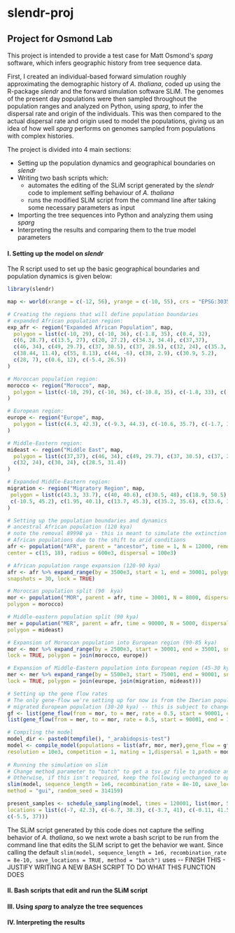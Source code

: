 # slendr-proj
## Project for Osmond Lab

This project is intended to provide a test case for Matt Osmond's _sparg_ software, which infers geographic history from tree sequence data.

First, I created an individual-based forward simulation roughly approximating the demographic history of _A. thaliana_, coded up using the R-package _slendr_ and the forward simulation software SLiM. The genomes of the present day populations were then sampled throughout the population ranges and analyzed on Python, using _sparg_, to infer the dispersal rate and origin of the individuals. This was then compared to the actual dispersal rate and origin used to model the populations, giving us an idea of how well _sparg_ performs on genomes sampled from populations with complex histories.

The project is divided into 4 main sections:
* Setting up the population dynamics and geographical boundaries on _slendr_
* Writing two bash scripts which:
  *  automates the editing of the SLiM script generated by the _slendr_ code to implement selfing behaviour of _A. thaliana_
  *  runs the modified SLiM script from the command line after taking some necessary parameters as input
* Importing the tree sequences into Python and analyzing them using _sparg_
* Interpreting the results and comparing them to the true model parameters

#### I. Setting up the model on _slendr_
The R script used to set up the basic geographical boundaries and population dynamics is given below:

```R
library(slendr)

map <- world(xrange = c(-12, 56), yrange = c(-10, 55), crs = "EPSG:3035")

# Creating the regions that will define population boundaries
# expanded African population region:
exp_afr <- region("Expanded African Population", map, 
  polygon = list(c(-10, 29), c(-10, 36), c(-1.8, 35), c(0.4, 32),
  c(6, 28.7), c(13.5, 27), c(20, 27.2), c(34.3, 34.4), c(37,37),
  c(46, 34), c(49, 29.7), c(37, 30.5), c(37, 28.5), c(32, 24), c(35.3, 10.2),
  c(38.44, 11.4), c(55, 8.13), c(44, -6), c(38, 2.9), c(30.9, 5.2),
  c(28, 7), c(0.6, 12), c(-5.4, 26.5))
)

# Moroccan population region:
morocco <- region("Morocco", map,
  polygon = list(c(-10, 29), c(-10, 36), c(-10.8, 35), c(-1.8, 33), c(-5.4, 29))
)

# European region:
europe <- region("Europe", map,
  polygon = list(c(4.3, 42.3), c(-9.3, 44.3), c(-10.6, 35.7), c(-1.7, 35.8))
)

# Middle-Eastern region:
mideast <- region("Middle East", map,
  polygon = list(c(37,37), c(46, 34), c(49, 29.7), c(37, 30.5), c(37, 28.5),
  c(32, 24), c(30, 24), c(28.5, 31.4))
)

# Expanded Middle-Eastern region:
migration <- region("Migratory Region", map,
 polygon = list(c(43.3, 33.7), c(40, 40.6), c(30.5, 48), c(18.9, 50.5), c(-3.2, 49.5),
 c(-10.5, 45.2), c(1.95, 40.1), c(13.7, 45.3), c(35.2, 35.6), c(33.6, 30.4))
)

# Setting up the population boundaries and dynamics
# ancestral African population (120 kya)
# note the removal 89998 ya - this is meant to simulate the extinction of the central 
# African populations due to the shift to arid conditions
afr <- population("AFR", parent = "ancestor", time = 1, N = 12000, remove = 30002, map = map, 
center = c(15, 18), radius = 600e3, dispersal = 100e3)

# African population range expansion (120-90 kya)
afr <- afr %>% expand_range(by = 3500e3, start = 1, end = 30001, polygon = exp_afr, 
snapshots = 30, lock = TRUE)

# Moroccan population split (90  kya)
mor <- population("MOR", parent = afr, time = 30001, N = 8000, dispersal = 100e3, map, 
polygon = morocco)

# Middle-eastern population split (90 kya)
mer = population("MER", parent = afr, time = 90000, N = 5000, dispersal = 1000e3, map, 
polygon = mideast)

# Expansion of Moroccan population into European region (90-85 kya)
mor <- mor %>% expand_range(by = 2500e3, start = 30001, end = 35001, snapshots = 30, 
lock = TRUE, polygon = join(morocco, europe))

# Expansion of Middle-Eastern population into European region (45-30 kya)
mer <- mer %>% expand_range(by = 5500e3, start = 75001, end = 90001, snapshots = 30, 
lock = TRUE, polygon = join(europe, join(migration, mideast)))

# Setting up the gene flow rates
# The only gene-flow we're setting up for now is from the Iberian population to the
# migrated European population (30-20 kya) -- this is subject to change
gf <- list(gene_flow(from = mor, to = mer, rate = 0.5, start = 90001, end = 120000),
list(gene_flow(from = mer, to = mor, rate = 0.5, start = 90001, end = 120000))

# Compiling the model
model_dir <- paste0(tempfile(), "_arabidopsis-test")
model <- compile_model(populations = list(afr, mor, mer),gene_flow = gf,generation_time = 1,
resolution = 10e3, competition = 1, mating = 1,dispersal = 1,path = model_dir)
  
# Running the simulation on slim
# Change method parameter to "batch" to get a tsv.gz file to produce animated GIF from
# Otherwise, if this isn't required, keep the following unchanged to open the model on SLiMgui:
slim(model, sequence_length = 1e6, recombination_rate = 8e-10, save_locations = TRUE, 
method = "gui", random_seed = 314159)

present_samples <- schedule_sampling(model, times = 120001, list(mor, 50),
locations = list(c(-7, 42.3), c(-6.7, 38.3), c(-3.7, 41), c(-0.11, 41.5), c(-1.1, 38.9), 
c(-5.5, 37)))
```
The SLiM script generated by this code does not capture the selfing behavior of _A. thaliana_, so we next wrote a bash script to be run from the command line that edits the SLiM script to get the behavior we want. Since calling the default `slim(model, sequence_length = 1e6, recombination_rate = 8e-10, save_locations = TRUE, method = "batch")` uses -- FINISH THIS - JUSTIFY WRITING A NEW BASH SCRIPT TO DO WHAT THIS FUNCTION DOES

#### II. Bash scripts that edit and run the SLiM script


#### III. Using _sparg_ to analyze the tree sequences

#### IV. Interpreting the results